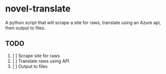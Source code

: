 # novel-translate

A python script that will scrape a site for raws, translate using an Azure api, then output to files. 

## TODO

1. [ ] Scrape site for raws
2. [ ] Translate raws using API
3. [ ] Output to files